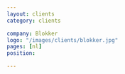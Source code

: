 ```yaml
---
layout: clients
category: clients

company: Blokker
logo: "/images/clients/blokker.jpg"
pages: [nl]
position: 

---
```


